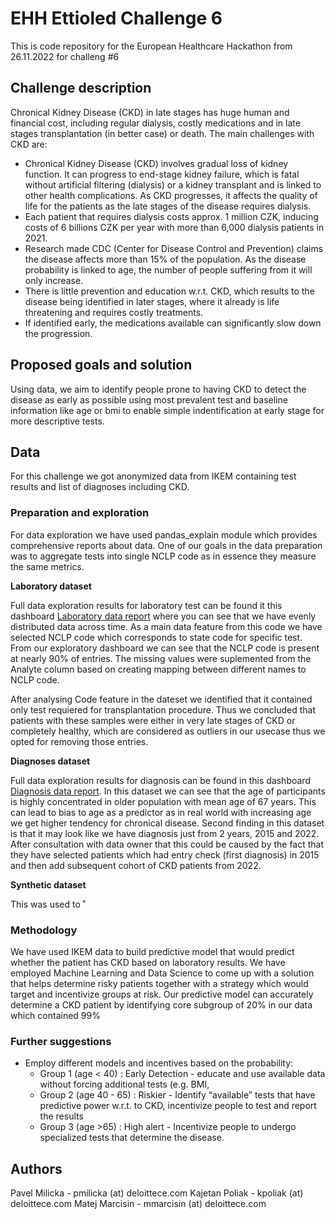 # EHH Ettioled Challenge 6
This is code repository for the European Healthcare Hackathon from 26.11.2022 for challeng #6

## Challenge description
Chronical Kidney Disease (CKD) in late stages has huge human and financial cost, including regular dialysis, 
costly medications and in late stages transplantation (in better case) or death. The main challenges with
CKD are:

- Chronical Kidney Disease (CKD) involves gradual loss of kidney function. It can progress to end-stage kidney failure, which is fatal without artificial filtering (dialysis) or a kidney transplant and is linked to other health complications. As CKD progresses, it affects the quality of life for the patients as the late stages of the disease requires dialysis.
- Each patient that requires dialysis costs  approx. 1 million CZK, inducing costs of 6 billions CZK per year with more than 6,000 dialysis patients in 2021. 
- Research made CDC (Center for Disease Control and Prevention) claims the disease affects more than 15% of the population. As the disease probability is linked to age, the number of people suffering from it will only increase.
- There is little prevention and education w.r.t. CKD, which results to the disease being identified in later stages, where it already is life threatening and requires costly treatments.
- If identified early, the medications available can significantly slow down the progression. 


## Proposed goals and solution 

Using data, we aim to identify people prone to having CKD to detect the disease as early as possible using 
most prevalent test and baseline information like age or bmi to enable simple indentification at early stage
for more descriptive tests.

## Data 

For this challenge we got anonymized data from IKEM containing test results and list of diagnoses including CKD. 


### Preparation and exploration

For data exploration we have used pandas_explain module which provides comprehensive reports about data.
One of our goals in the data preparation was to aggregate tests into single NCLP code as in essence they 
measure the same metrics. 

**Laboratory dataset**

Full data exploration results for laboratory test can be found it this dashboard 
[Laboratory data report](./documentation/labs_data_report.html) where you can see that we have evenly distributed
data across time. As a main data feature from this code we have selected NCLP code which corresponds to state code
for specific test. From our exploratory dashboard we can see that the NCLP code is present at nearly 90% of entries. 
The missing values were suplemented from the Analyte column based on creating mapping between different names to NCLP code.

After analysing Code feature in the dateset we identified that it contained only test requiered for transplantation procedure.
Thus we concluded that patients with these samples were either in very late stages of CKD or completely healthy,
which are considered as outliers in our usecase thus we opted for removing those entries.


**Diagnoses dataset**

Full data exploration results for diagnosis can be found in this dashboard 
[Diagnosis data report](./documentation/diag_clean.html). In this dataset we can see that the age of participants
is highly concentrated in older population with mean age of 67 years. This can lead to bias to age as a predictor
as in real world with increasing age we get higher tendency for chronical disease. Second finding in this dataset is that 
it may look like we have diagnosis just from 2 years, 2015 and 2022. After consultation with data owner that this could
be caused by the fact that they have selected patients which had entry check (first diagnosis) in 2015 and then add subsequent
cohort of CKD patients from 2022. 

**Synthetic dataset**

This was used to ˚



### Methodology

We have used IKEM data to build predictive model that would predict whether the patient has CKD based on laboratory
results.  We have employed Machine Learning and Data Science to come up with a solution that helps determine risky 
patients together with a strategy which would target and incentivize groups at risk. 
Our predictive model can accurately determine a CKD patient by identifying core subgroup of 20% in our data
which contained 99%

### Further suggestions

- Employ different models and incentives based on the probability:
   - Group 1 (age < 40) : Early Detection - educate and use available data without forcing additional tests (e.g. BMI, 
   - Group 2 (age 40 - 65) : Riskier - Identify “available” tests that have predictive power w.r.t. to CKD, incentivize people to test and report the results
   - Group 3 (age >65) : High alert - Incentivize people to undergo specialized tests that determine the disease.
   
## Authors

Pavel Milicka - pmilicka (at) deloittece.com
Kajetan Poliak - kpoliak (at) deloittece.com
Matej Marcisin - mmarcisin (at) deloittece.com
